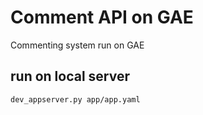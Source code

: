 # Comment API on GAE

Commenting system run on GAE

## run on local server

```
dev_appserver.py app/app.yaml
```


